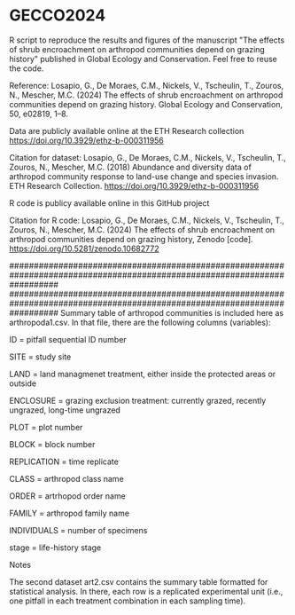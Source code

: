 # GECCO2024
R script to reproduce the results and figures of the manuscript "The effects of shrub encroachment on arthropod communities depend on grazing history" published in Global Ecology and Conservation.
Feel free to reuse the code.


Reference:
Losapio, G., De Moraes, C.M., Nickels, V., Tscheulin, T., Zouros, N., Mescher, M.C. (2024) The effects of shrub encroachment on arthropod communities depend on grazing history. Global Ecology and Conservation, 50, e02819, 1–8.


Data are publicly available online at the ETH Research collection https://doi.org/10.3929/ethz-b-000311956

Citation for dataset: 
Losapio, G., De Moraes, C.M., Nickels, V., Tscheulin, T., Zouros, N., Mescher, M.C. (2018) Abundance and diversity data of arthropod community response to land-use change and species invasion. ETH Research Collection. https://doi.org/10.3929/ethz-b-000311956


R code is publicy available online in this GitHub project

Citation for R code:
Losapio, G., De Moraes, C.M., Nickels, V., Tscheulin, T., Zouros, N., Mescher, M.C. (2024) The effects of shrub encroachment on arthropod communities depend on grazing history, Zenodo [code]. https://doi.org/10.5281/zenodo.10682772


##########################################################################################################################
##########################################################################################################################
Summary table of arthropod communities is included here as arthropoda1.csv. In that file, there are the following columns (variables):

ID = pitfall sequential ID number

SITE = study site

LAND	= land managmenet treatment, either inside the protected areas or outside

ENCLOSURE	= grazing exclusion treatment: currently grazed, recently ungrazed, long-time ungrazed

PLOT	= plot number

BLOCK	= block number

REPLICATION	= time replicate

CLASS	= arthropod class name

ORDER	= artrhopod order name

FAMILY	= arthropod family name

INDIVIDUALS	= number of specimens

stage	= life-history stage

Notes

The second dataset art2.csv contains the summary table formatted for statistical analysis. In there, each row is a replicated experimental unit (i.e., one pitfall in each treatment combination in each sampling time).




